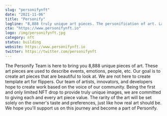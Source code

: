 ```yaml
---
slug: "personifynft"
date: "2021-11-06"
title: "Personify"
logline: "8,888 truly unique art pieces. The personification of art. Launching on Solana"
cta: "https://www.personifynft.io"
logo: /img/personifynft.jpg
category: nft
status: building
website: https://www.personifynft.io
twitter: https://twitter.com/personifynft
---
```


The Personify Team is here to bring you 8,888 unique pieces of art. These art pieces are used to describe events, emotions, people, etc. Our goal is to create art pieces that are beautiful to look at. We are not here to create template art for flippers. Our team of artists, innovators, and developers hope to create work based on the voice of our community. Being the first and only limited NFT drop to provide truly unique images, we are committed to giving each and every art piece value. The rarity of the art will be set solely on the owner's taste and preferences, 
just like how real art should be. We hope you'll support us on this journey and become a part of Personify.
